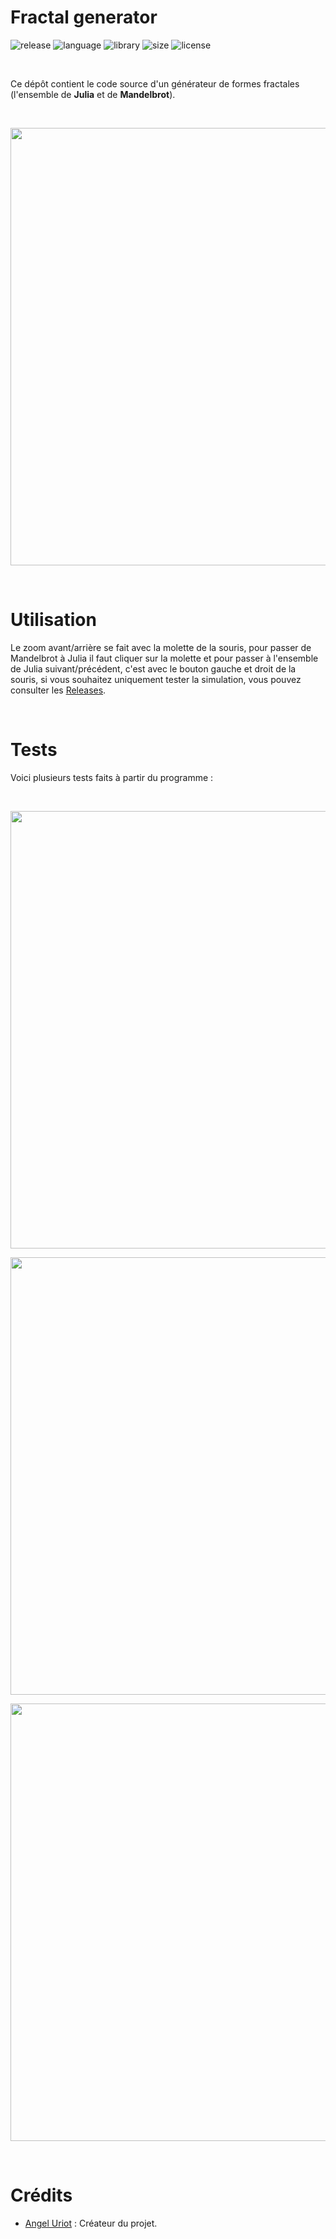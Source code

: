# Fractal generator

![release](https://img.shields.io/badge/release-v3.1-blueviolet)
![language](https://img.shields.io/badge/language-C%2B%2B-0052cf)
![library](https://img.shields.io/badge/library-SFML-00cf2c)
![size](https://img.shields.io/badge/size-32%20Mo-f12222)
![license](https://img.shields.io/badge/license-CC--0-0bb9ec)

<br/>

Ce dépôt contient le code source d'un générateur de formes fractales (l'ensemble de **Julia** et de **Mandelbrot**).

<br/>

<p align="center">
	<img src="https://i.imgur.com/TZCJbUn.gif" width="700">
</p>

<br/>

# Utilisation

Le zoom avant/arrière se fait avec la molette de la souris, pour passer de Mandelbrot à Julia il faut cliquer sur la molette et pour passer à l'ensemble de Julia suivant/précédent, c'est avec le bouton gauche et droit de la souris, si vous souhaitez uniquement tester la simulation, vous pouvez consulter les [Releases](https://github.com/angeluriot/Fractal_generator/releases).

<br/>

# Tests

Voici plusieurs tests faits à partir du programme :

<br/>

<p align="center">
	<img src="https://i.imgur.com/wNoP95K.jpeg" width="700">
</p>

<p align="center">
	<img src="https://i.imgur.com/vQLyXym.png" width="700">
</p>

<p align="center">
	<img src="https://i.imgur.com/R9jG4aZ.png" width="700">
</p>

<br/>

# Crédits

* [Angel Uriot](https://github.com/angeluriot) : Créateur du projet.
